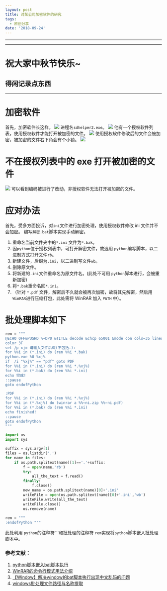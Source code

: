 ```yaml
---
layout: post
title: 对某公司加密软件的研究
tags:
  - 原创分享
date: '2018-09-24'
---
```

---
---
# 祝大家中秋节快乐~
## 得闲记录点东西
---
# 加密软件

首先，加密软件长这样。
![](http://ww1.sinaimg.cn/large/6db7045egy1fvktjbje7ej201d014a9t.jpg)
进程名`sdhelper2.exe`。
![](http://ww1.sinaimg.cn/large/6db7045egy1fvktm4d534j205000m0si.jpg)
他有一个授权软件列表，使用授权软件才能打开被加密的文件。
![](http://ww1.sinaimg.cn/large/6db7045egy1fvktqbwz82j20gt0bat9f.jpg)
使用授权软件修改后的文件会被加密，被加密的文件右下角会有个小锁。
![](http://ww1.sinaimg.cn/large/6db7045egy1fvktr8gupjj202201yq2q.jpg)

# 不在授权列表中的 exe 打开被加密的文件

![](http://ww1.sinaimg.cn/large/6db7045egy1fvktsl057pj20ib0jgn17.jpg)
可以看到编码被进行了改动，非授权软件无法打开被加密的文件。

# 应对办法

首先，受多方面投诉，对`ini`文件进行加密处理，使用授权软件修改 ini 文件并不会加密。
编写`解密.bat`脚本实现手动解密。
1. 重命名当前文件夹中的`*.ini` 文件为`*.bak`。 
2. 因`python`位于授权列表中，可打开解密文件，故选用 `python`编写脚本，以二进制方式打开文件`rb`。 
3. 新建文件，后缀为`.ini`，以二进制写文件`wb`。 
4. 删除原文件。 
5. 将新建的`.ini`文件重命名为原文件名。(此处不可用 `python`脚本进行，会被重新加密)  
6. 将`*.bak`重命名回`*.ini`。 
7. （针对 `*.pdf` 文件，解密后不久就会被再次加密，故将其先解密，然后用 `WinRAR`进行压缩打包，此处需将 WinRAR 加入 `PATH` 中）。 

# 批处理脚本如下
```python
rem = """
@ECHO OFF&PUSHD %~DP0 &TITLE decode &chcp 65001 &mode con cols=35 lines=8
color 3F
set /p xj= 请输入文件后缀(不包括.):
for %%i in (*.ini) do (ren %%i *.bak)
python.exe %0 %xj%
if  /i "%xj%" == "pdf" goto PDF
for %%i in (*.ini) do (ren %%i *.%xj%)
for %%i in (*.bak) do (ren %%i *.ini)
echo 完成!
::pause
goto endofPython

:PDF
for %%i in (*.ini) do (ren %%i *.%xj%)
for %%i in (*.%xj%) do (winrar a %%~ni.zip %%~ni.pdf)
for %%i in (*.bak) do (ren %%i *.ini)
echo finished!
::pause
goto endofPython
"""

import os
import sys

suffix = sys.argv[1]  
files = os.listdir('.')
for name in files:
    if os.path.splitext(name)[1]=='.'+suffix:
        f = open(name,'rb')
        try:
            all_the_text = f.read()
        finally:
            f.close()
        new_name = os.path.splitext(name)[0]+'.ini'
        writeFile = open(os.path.splitext(name)[0]+'.ini','wb')
        writeFile.write(all_the_text)
        writeFile.close()
        os.remove(name)  
  
rem = """
:endofPython """
``` 
此处利用 `python`的注释符```和批处理的注释符 `rem`实现将`python`脚本嵌入批处理脚本中。 
### 参考文献：
1. [python脚本嵌入bat脚本执行](https://wuchenxu.com/2016/04/26/python-srcipt-embedded-in-bat/) 
2. [WinRAR的命令行模式用法介绍](http://www.cnblogs.com/fetty/p/4769279.html) 
3. [【Window】解决window的bat脚本执行出现中文乱码的问题](https://blog.csdn.net/u013948858/article/details/81036079) 
4. [windows批处理文件路径与名称提取](http://www.voidcn.com/article/p-uhcgrtih-ta.html) 

